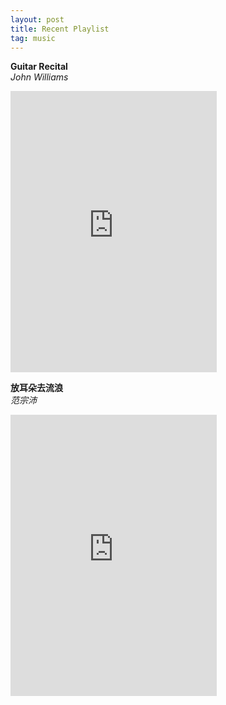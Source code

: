 ```yaml
---
layout: post
title: Recent Playlist
tag: music
---
```


**Guitar Recital**    
*John Williams*   


<iframe frameborder="no" border="0" marginwidth="0" marginheight="0" width="330" height="450" src="http://music.163.com/outchain/player?type=0&id=113569531&auto=0&height=430"></iframe>    

<!--more-->
**放耳朵去流浪**    
*范宗沛*   


<iframe frameborder="no" border="0" marginwidth="0" marginheight="0" width="330" height="450" src="http://music.163.com/outchain/player?type=0&id=86485755&auto=0&height=430"></iframe>  
